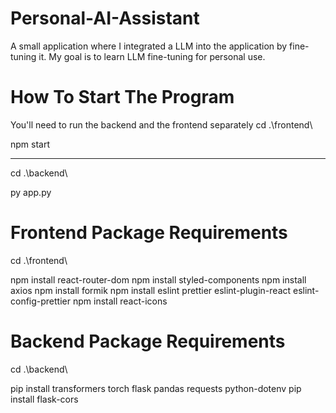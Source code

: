 # Personal-AI-Assistant
A small application where I integrated a LLM into the application by fine-tuning it. My goal is to learn LLM fine-tuning for personal use.

# How To Start The Program

You'll need to run the backend and the frontend separately
cd .\frontend\

npm start

---------------------
cd .\backend\

py app.py

# Frontend Package Requirements
cd .\frontend\ 

npm install react-router-dom
npm install styled-components
npm install axios
npm install formik
npm install eslint prettier eslint-plugin-react eslint-config-prettier
npm install react-icons

# Backend Package Requirements

cd .\backend\

pip install transformers torch flask pandas requests python-dotenv
pip install flask-cors
